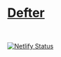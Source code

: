 <h1><a href="https://defter.netlify.app/">Defter</a></h1>
<br>

[![Netlify Status](https://api.netlify.com/api/v1/badges/aeb3d9ab-4dad-4db5-9502-b7bda8ce00fc/deploy-status)](https://app.netlify.com/sites/defter/deploys)
